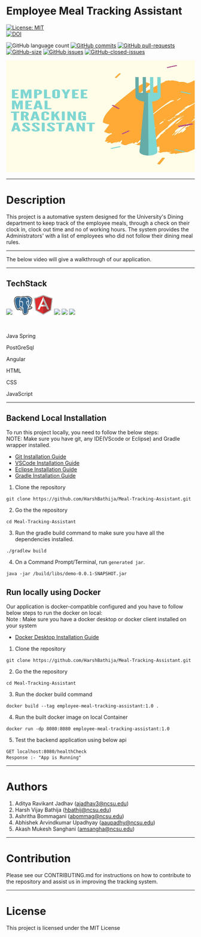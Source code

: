 # Employee Meal Tracking Assistant




[![License: MIT](https://img.shields.io/badge/License-MIT-yellow.svg)](https://opensource.org/licenses/MIT)  
[![DOI](https://zenodo.org/badge/409424195.svg)](https://zenodo.org/badge/latestdoi/409424195)

![GitHub language count](https://img.shields.io/github/languages/count/HarshBathija/Employee-Meal-Tracking-Assistant)
[![GitHub commits](https://badgen.net/github/last-commit/HarshBathija/Employee-Meal-Tracking-Assistant)](https://github.com/HarshBathija/Employee-Meal-Tracking-Assistant)
[![GitHub pull-requests](https://img.shields.io/github/issues-pr/HarshBathija/Employee-Meal-Tracking-Assistant)](https://github.com/HarshBathija/Employee-Meal-Tracking-Assistant)
[![GitHub-size](https://img.shields.io/github/languages/code-size/HarshBathija/Employee-Meal-Tracking-Assistant)](https://github.com/HarshBathija/Employee-Meal-Tracking-Assistant)
[![GitHub issues](https://img.shields.io/github/issues/HarshBathija/Employee-Meal-Tracking-Assistant)](https://github.com/HarshBathija/Employee-Meal-Tracking-Assistant)
[![GitHub-closed-issues](https://img.shields.io/github/issues-closed-raw/HarshBathija/Employee-Meal-Tracking-Assistant)](https://github.com/HarshBathija/Employee-Meal-Tracking-Assistant)


<img src="docs/images/cover_image.jpg" height="300" width="600"/> 

---

# Description

This project is a automative system designed for the University's Dining department to keep track of the employee meals, through a check on their clock in, clock out time and no of working hours.
The system provides the Administrators' with a list of employees who did not follow their dining meal rules.

---

The below video will give a walkthrough of our application.






---


## TechStack
<img src="https://brandslogos.com/wp-content/uploads/images/large/spring-logo.png" width="50"/> <img src="docs/images/postgre.png" width="50"/> <img src="docs/images/AngularJS-Shield.svg" width="50"/> <img src="https://cdn.pixabay.com/photo/2017/08/05/11/16/logo-2582748_1280.png" width = "50"/> <img src="https://cdn.pixabay.com/photo/2017/08/05/11/16/logo-2582747_1280.png" width = "50"/> <img src="https://cdn.freelogovectors.net/wp-content/uploads/2020/11/javascript_logo-768x873.png" width = "50"/>

<br>

<p> Java Spring </p>
<p> PostGreSql </p>
<p> Angular </p>
<p> HTML </p>
<p> CSS </p>
<p> JavaScript </p>

---

## Backend Local Installation
To run this project locally, you need to follow the below steps:<br>
NOTE: Make sure you have git, any IDE(VScode or Eclipse) and Gradle wrapper installed.
  * [Git Installation Guide](https://git-scm.com/book/en/v2/Getting-Started-Installing-Git)
  * [VSCode Installation Guide](https://code.visualstudio.com/docs/setup/setup-overview)
  * [Eclipse Installation Guide](https://www.eclipse.org/downloads/packages/installer)
  * [Gradle Installation Guide](https://docs.gradle.org/current/userguide/installation.html)

1. Clone the repository
```
git clone https://github.com/HarshBathija/Meal-Tracking-Assistant.git
```
2. Go the the repository
```
cd Meal-Tracking-Assistant
```
3. Run the gradle build command to make sure you have all the dependencies installed.
```
./gradlew build
```
4. On a Command Prompt/Terminal, run ```generated jar```.
```
java -jar /build/libs/demo-0.0.1-SNAPSHOT.jar
```

## Run locally using Docker
Our application is docker-compatible configured and you have to follow below steps to run the docker on local:<br>
Note : Make sure you have a docker desktop or docker client installed on your system
  * [Docker Desktop Installation Guide](https://docs.docker.com/get-docker/)

1. Clone the repository
```
git clone https://github.com/HarshBathija/Meal-Tracking-Assistant.git
```
2. Go the the repository
```
cd Meal-Tracking-Assistant
```
3. Run the docker build command
```
docker build --tag employee-meal-tracking-assistant:1.0 .
```
4. Run the built docker image on local Container
```
docker run -dp 8080:8080 employee-meal-tracking-assistant:1.0
```

5. Test the backend application using below api
```
GET localhost:8080/healthCheck
Response :- "App is Running"
```

---

# Authors

1. Aditya Ravikant Jadhav (ajadhav3@ncsu.edu)
2. Harsh Vijay Bathija (hbathij@ncsu.edu)
3. Ashritha Bommagani (abommag@ncsu.edu)
4. Abhishek Arvindkumar Upadhyay (aaupadhy@ncsu.edu)
5. Akash Mukesh Sanghani (amsangha@ncsu.edu)

---

# Contribution
Please see our CONTRIBUTING.md for instructions on how to contribute to the repository and assist us in improving the tracking system.

---

# License

This project is licensed under the MIT License



